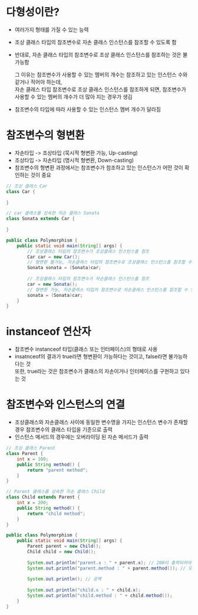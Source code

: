 # 다형성이란?
  - 여러가지 형태를 가질 수 있는 능력
  - 조상 클래스 타입의 참조변수로 자손 클래스 인스턴스를 참조할 수 있도록 함
  - 반대로, 자손 클래스 타입의 참조변수로 조상 클래스 인스턴스를 참조하는 것은 불가능함 <br>
  
    그 이유는 참조변수가 사용할 수 있는 멤버의 개수는 참조하고 있는 인스턴스 수와 같거나 적어야 하는데, <br>
    자손 클래스 타입 참조변수로 조상 클래스 인스턴스를 참조하게 되면, 참조변수가 사용할 수 있는 멤버의 개수가 더 많아 지는 경우가 생김 <br>

  - 참조변수의 타입에 따라 사용할 수 있는 인스턴스 멤버 개수가 달라짐

# 참조변수의 형변환
  - 자손타입 -> 조상타입 (묵시적 형변환 가능, Up-casting)
  - 조상타입 -> 자손타입 (명시적 형변환, Down-casting)
  - 참조변수의 형변환 과정에서는 참조변수가 참조하고 있는 인스턴스가 어떤 것이 확인하는 것이 중요

```java
// 조상 클래스 Car
class Car {
	
}

// car 클래스를 상속한 자손 클래스 Sonata
class Sonata extends Car {
	
}

public class Polymorphism {
	public static void main(String[] args) {
		// 조상클래스 타입의 참조변수가 조상클래스 인스턴스를 참조
		Car car = new Car();
		// 형변환 불가능, 자손클래스 타입의 참조변수로 조상클래스 인스턴스를 참조할 수 없음
		Sonata sonata = (Sonata)car; 
		
		// 조상클래스 타입의 참조변수가 자손클래스 인스턴스를 참조
		car = new Sonata();
		// 형변환 가능, 자손클래스 타입의 참조변수로 자손클래스 인스턴스를 참조할 수 있음
		sonata = (Sonata)car; 
	}
}
```

# instanceof 연산자
  - 참조변수 instanceof 타입(클래스 또는 인터페이스)의 형태로 사용
  - insatnceof의 결과가 true라면 형변환이 가능하다는 것이고, false라면 불가능하다는 것 <br>
    또한, true라는 것은 참조변수가 클래스의 자손이거나 인터페이스를 구현하고 있다는 것
    

# 참조변수와 인스턴스의 연결
  - 조상클래스와 자손클래스 사이에 동일한 변수명을 가지는 인스턴스 변수가 존재할 경우 참조변수의 클래스 타입을 기준으로 출력
  - 인스턴스 메서드의 경우에는 오버라이딩 된 자손 메서드가 출력
```java
// 조상 클래스 Parent
class Parent {
	int x = 100;
	public String method() {
		return "parent method";
	}
}

// Parent 클래스를 상속한 자손 클래스 Child
class Child extends Parent {
	int x = 200;
	public String method() {
		return "child method";
	}
}

public class Polymorphism {
	public static void main(String[] args) {
		Parent parent = new Child();
		Child child = new Child();
		
		System.out.println("parent.x : " + parent.x); // 200이 출력되어야 할 것 같지만, 100 출력
		System.out.println("parent.method : " + parent.method()); // 오버라이딩 된 자손 메서드 출력
		
		System.out.println(); // 공백
		
		System.out.println("child.x : " + child.x);
		System.out.println("child.method : " + child.method());
	}
}
```
